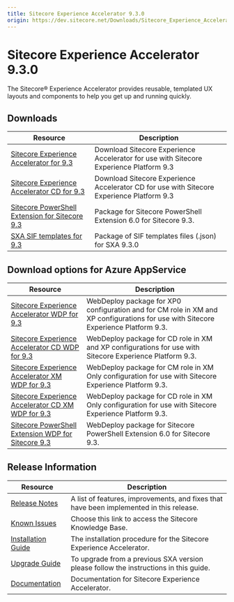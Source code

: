 ```yaml
---
title: Sitecore Experience Accelerator 9.3.0
origin: https://dev.sitecore.net/Downloads/Sitecore_Experience_Accelerator/9x/Sitecore_Experience_Accelerator_930.aspx
---
```


# Sitecore Experience Accelerator 9.3.0

The Sitecore® Experience Accelerator provides reusable, templated UX layouts and components to help you get up and running quickly.

## Downloads

 | Resource | Description |
 | --- | --- |
 | [Sitecore Experience Accelerator for 9.3](https://sitecoredev.azureedge.net/~/media/6F15F11E72D942218F2820108533F691.ashx?date=20191126T091600) | Download Sitecore Experience Accelerator for use with Sitecore Experience Platform 9.3 |
 | [Sitecore Experience Accelerator CD for 9.3](https://sitecoredev.azureedge.net/~/media/D43DBAC66D2E45BAA9BC88BDA11DE43A.ashx?date=20191126T091600) | Download Sitecore Experience Accelerator CD for use with Sitecore Experience Platform 9.3 |
 | [Sitecore PowerShell Extension for Sitecore 9.3](https://sitecoredev.azureedge.net/~/media/30973C391E9148F8B866FE4522E7F260.ashx?date=20191126T091600) | Package for Sitecore PowerShell Extension 6.0 for Sitecore 9.3. |
 | [SXA SIF templates for 9.3](https://sitecoredev.azureedge.net/~/media/A0953F31722446D48303680624448DE8.ashx?date=20191210T111240) | Package of SIF templates files (.json) for SXA 9.3.0 |

## Download options for Azure AppService

 | Resource | Description |
 | --- | --- |
 | [Sitecore Experience Accelerator WDP for 9.3](https://sitecoredev.azureedge.net/~/media/BDB1DF40FC3A4FB3A64C0B8378BA9288.ashx?date=20191126T091540) | WebDeploy package for XP0 configuration and for CM role in XM and XP configurations for use with Sitecore Experience Platform 9.3. |
 | [Sitecore Experience Accelerator CD WDP for 9.3](https://sitecoredev.azureedge.net/~/media/B3CF75331A4E4B7E89DEDA151A0D5964.ashx?date=20191126T091539) | WebDeploy package for CD role in XM and XP configurations for use with Sitecore Experience Platform 9.3. |
 | [Sitecore Experience Accelerator XM WDP for 9.3](https://sitecoredev.azureedge.net/~/media/7704669A3B06418CAF00F08053D2A2F0.ashx?date=20191126T091540) | WebDeploy package for CM role in XM Only configuration for use with Sitecore Experience Platform 9.3. |
 | [Sitecore Experience Accelerator CD XM WDP for 9.3](https://sitecoredev.azureedge.net/~/media/66D1C7AE0D884BA38D16E9A01C2C38E2.ashx?date=20191126T091540) | WebDeploy package for CD role in XM Only configuration for use with Sitecore Experience Platform 9.3. |
 | [Sitecore PowerShell Extension WDP for Sitecore 9.3](https://sitecoredev.azureedge.net/~/media/A6BD2B77DEDD44F1BB8E8ED575D24D12.ashx?date=20191126T091540) | WebDeploy package for Sitecore PowerShell Extension 6.0 for Sitecore 9.3. |

## Release Information

 | Resource | Description |
 | --- | --- |
 | [Release Notes](https://dev.sitecore.net:443/downloads/Sitecore%20Experience%20Accelerator/9x/Sitecore%20Experience%20Accelerator%20930/Release%20Notes) | A list of features, improvements, and fixes that have been implemented in this release. |
 | [Known Issues](https://kb.sitecore.net/articles/196733) | Choose this link to access the Sitecore Knowledge Base. |
 | [Installation Guide](https://sitecoredev.azureedge.net/~/media/3694A9B6CF584A53AADA0993FEAF557C.ashx?date=20200218T150023) | The installation procedure for the Sitecore Experience Accelerator. |
 | [Upgrade Guide](https://sitecoredev.azureedge.net/~/media/38B65D623B914C108A56C56FE011BD53.ashx?date=20200330T132701) | To upgrade from a previous SXA version please follow the instructions in this guide. |
 | [Documentation](https://doc.sitecore.com/developers/sxa/93/sitecore-experience-accelerator/en/index-en.html) | Documentation for Sitecore Experience Accelerator. |